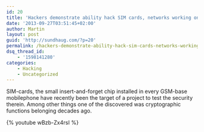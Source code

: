```yaml
---
id: 20
title: 'Hackers demonstrate ability hack SIM cards, networks working on fix'
date: '2013-09-27T03:51:45+02:00'
author: Martin
layout: post
guid: 'http://sundhaug.com/?p=20'
permalink: /hackers-demonstrate-ability-hack-sim-cards-networks-working-on-fix/
dsq_thread_id:
    - '1598141280'
categories:
    - Hacking
    - Uncategorized
---
```


SIM-cards, the small insert-and-forget chip installed in every GSM-base mobilephone have recently been the target of a project to test the security therein. Among other things one of the discovered was cryptographic functions belonging decades ago.

{% youtube wBzb-Zx4rsI %}